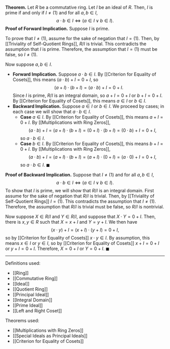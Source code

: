 **Theorem.** Let $R$ be a commutative ring. Let $I$ be an ideal of $R$. Then, $I$ is prime if and only if $I\neq(1)$ and for all $a,b\in I$, $$a\cdot b\in I\iff(a\in I\vee b\in I).$$
**Proof of Forward Implication.** Suppose $I$ is prime.

To prove that $I\neq(1)$, assume for the sake of negation that $I=(1)$. Then, by [[Triviality of Self-Quotient Rings]], $R/I$ is trivial. This contradicts the assumption that $I$ is prime. Therefore, the assumption that $I=(1)$ must be false, so $I\neq(1)$.

Now suppose $a,b\in I$. 
- **Forward Implication.** Suppose $a\cdot b\in I$. By [[Criterion for Equality of Cosets]], this means $(a\cdot b)+I=0+I$, so $$(a+I)\cdot(b+I)=(a\cdot b)+I=0+I.$$Since $I$ is prime, $R/I$ is an integral domain, so $a+I=0+I$ or $b+I=0+I$. By [[Criterion for Equality of Cosets]], this means $a\in I$ or $b\in I$.
- **Backward Implication.** Suppose $a\in I$ or $b\in I$. We proceed by cases; in each case we will show that $a\cdot b\in I$.
	- **Case** $a\in I$. By [[Criterion for Equality of Cosets]], this means $a+I=0+I$. By [[Multiplications with Ring Zeros]], $$(a\cdot b)+I=(a+I)\cdot(b+I)=(0+I)\cdot(b+I)=(0\cdot b)+I=0+I,$$so $a\cdot b\in I$.
	- **Case** $b\in I$. By [[Criterion for Equality of Cosets]], this means $b+I=0+I$. By [[Multiplications with Ring Zeros]], $$(a\cdot b)+I=(a+I)\cdot(b+I)=(a+I)\cdot(0+I)=(a\cdot 0)+I=0+I,$$so $a\cdot b\in I$. $\blacksquare$

**Proof of Backward Implication.** Suppose that $I\neq(1)$ and for all $a,b\in I$, $$a\cdot b\in I\iff(a\in I\vee b\in I).$$To show that $I$ is prime, we will show that $R/I$ is an integral domain.
First assume for the sake of negation that $R/I$ is trivial. Then, by [[Triviality of Self-Quotient Rings]] $I=(1)$. This contradicts the assumption that $I\neq(1)$. Therefore, the assumption that $R/I$ is trivial must be false, so $R/I$ is nontrivial.

Now suppose $X\in R/I$ and $Y\in R/I$, and suppose that $X\cdot Y=0+I$. Then, there is $x,y\in R$ such that $X=x+I$ and $Y=y+I$. We then have $$(x\cdot y)+I=(x+I)\cdot(y+I)=0+I,$$so by [[Criterion for Equality of Cosets]] $x\cdot y\in I$. By assumption, this means $x\in I$ or $y\in I$, so by [[Criterion for Equality of Cosets]] $x+I=0+I$ or $y+I=0+I$. Therefore, $X=0+I$ or $Y=0+I$. $\blacksquare$
***
Definitions used:
- [[Ring]]
- [[Commutative Ring]]
- [[Ideal]]
- [[Quotient Ring]]
- [[Principal Ideal]]
- [[Integral Domain]]
- [[Prime Ideal]]
- [[Left and Right Coset]]

Theorems used:
- [[Multiplications with Ring Zeros]]
- [[Special Ideals as Principal Ideals]]
- [[Criterion for Equality of Cosets]]
